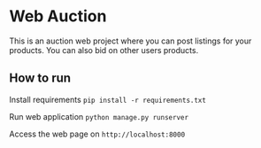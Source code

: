 # Web Auction

This is an auction web project where you can post listings for your products. You can also bid on other users products.

## How to run

Install requirements
`pip install -r requirements.txt`

Run web application
`python manage.py runserver`

Access the web page on `http://localhost:8000`
